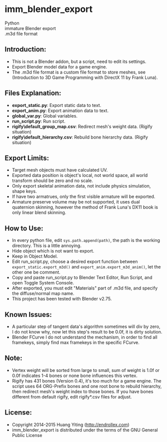 imm_blender_export
==================
Python  
immature Blender export  
.m3d file format

Introduction:
-------------
* This is not a Blender addon, but a script, need to edit its settings. 
* Export Blender model data for a game engine.
* The .m3d file format is a custom file format to store meshes,
  see (Introduction to 3D Game Programming with DirectX 11 by Frank Luna).

Files Explanation:
------------------
* **export_static.py**: Export static data to text.
* **export_anim.py**: Export animation data to text.
* **global_var.py**: Global variables.
* **run_script.py**: Run script.
* **rigify\default_group_map.csv**: Redirect mesh's weight data. (Rigify situation)
* **rigify\default_hierarchy.csv**: Rebuild bone hierarchy data. (Rigify situation)

Export Limits:
--------------
* Target mesh objects must have calculated UV.
* Exported data position is object's local, not world space, all world transform should be zero and no scale.
* Only export skeletal animation data, not include physics simulation, shape keys.
* If have two armatrues, only the first visible armature will be exported.
* Armature preserve volume may be not supported, it uses dual quaternion skinning,
  however the method of Frank Luna's DX11 book is only linear blend skinning.

How to Use:
-----------
* In every python file, edit `sys.path.append(path)`, the path is the working directory.
  This is a little annoying.
* Hide object which is not want to export.
* Keep in Object Model.
* Edit run_script.py,
  choose a desired export function between `export_static.export_m3d()` and `export_anim.export_m3d_anim()`,
  let the other one be comment.
* Copy and paste run_script.py to Blender Text Editor, Run Script, and open Toggle System Console.
* After exported, you must edit "Materials" part of .m3d file, and specify the diffuse/normal map name.
* This project has been tested with Blender v2.75.

Known Issues:
-------------
* A particular step of tangent data's algorithm sometimes will div by zero, I do not know why,
  now let this step's result to be 0.0f, it is dirty solution.
* Blender FCurve I do not understand the mechanism, in order to find all framekeys,
  simply find max framekeys in the specific FCurve.

Note:
-----
* Vertex weight will be sorted from large to small,
  sum of weight is 1.0f or 0.0f indicates 1-4 bones or none bone influences this vertex.
* Rigify has 431 bones (Version 0.4), it's too much for a game engine.
  The script uses 64 ORG-Prefix bones and one root bone to rebuild hierarchy,
  then redirect mesh's weight index to those bones.
  If you have bones different from default rigify, edit rigify\*.csv files for adjust.

License:
--------
* Copyright 2014-2015 Huang Yiting (http://endrollex.com)
* imm_blender_export is distributed under the terms of the GNU General Public License